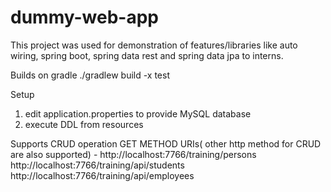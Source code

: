 # dummy-web-app

This project was used for demonstration of features/libraries like auto wiring, spring boot,  spring data rest and spring data jpa to interns.

Builds on gradle
./gradlew build -x test

Setup
1. edit application.properties to provide MySQL database 
2. execute DDL from resources

Supports CRUD operation
GET METHOD URIs( other http method for CRUD are also supported) -
http://localhost:7766/training/persons
http://localhost:7766/training/api/students
http://localhost:7766/training/api/employees
